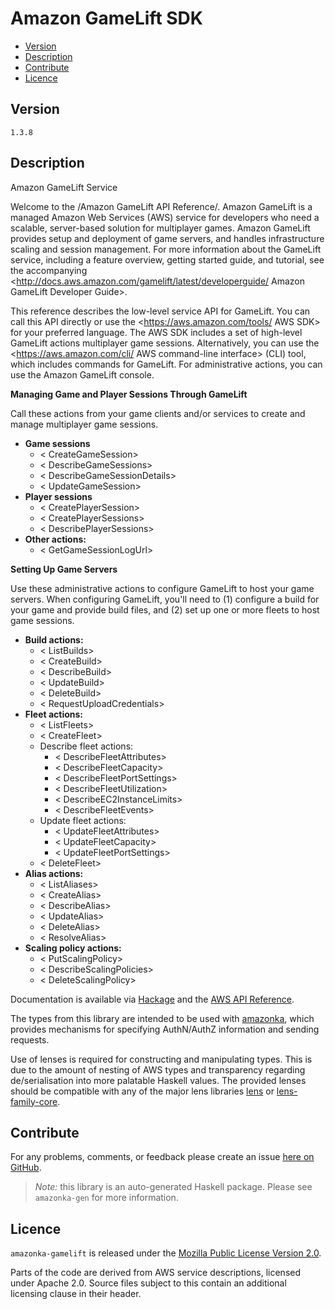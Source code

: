 # Amazon GameLift SDK

* [Version](#version)
* [Description](#description)
* [Contribute](#contribute)
* [Licence](#licence)


## Version

`1.3.8`


## Description

Amazon GameLift Service

Welcome to the /Amazon GameLift API Reference/. Amazon GameLift is a
managed Amazon Web Services (AWS) service for developers who need a
scalable, server-based solution for multiplayer games. Amazon GameLift
provides setup and deployment of game servers, and handles
infrastructure scaling and session management. For more information
about the GameLift service, including a feature overview, getting
started guide, and tutorial, see the accompanying
<http://docs.aws.amazon.com/gamelift/latest/developerguide/ Amazon GameLift Developer Guide>.

This reference describes the low-level service API for GameLift. You can
call this API directly or use the
<https://aws.amazon.com/tools/ AWS SDK> for your preferred language. The
AWS SDK includes a set of high-level GameLift actions multiplayer game
sessions. Alternatively, you can use the
<https://aws.amazon.com/cli/ AWS command-line interface> (CLI) tool,
which includes commands for GameLift. For administrative actions, you
can use the Amazon GameLift console.

__Managing Game and Player Sessions Through GameLift__

Call these actions from your game clients and\/or services to create and
manage multiplayer game sessions.

-   __Game sessions__
    -   < CreateGameSession>
    -   < DescribeGameSessions>
    -   < DescribeGameSessionDetails>
    -   < UpdateGameSession>
-   __Player sessions__
    -   < CreatePlayerSession>
    -   < CreatePlayerSessions>
    -   < DescribePlayerSessions>
-   __Other actions:__
    -   < GetGameSessionLogUrl>

__Setting Up Game Servers__

Use these administrative actions to configure GameLift to host your game
servers. When configuring GameLift, you\'ll need to (1) configure a
build for your game and provide build files, and (2) set up one or more
fleets to host game sessions.

-   __Build actions:__
    -   < ListBuilds>
    -   < CreateBuild>
    -   < DescribeBuild>
    -   < UpdateBuild>
    -   < DeleteBuild>
    -   < RequestUploadCredentials>
-   __Fleet actions:__
    -   < ListFleets>
    -   < CreateFleet>
    -   Describe fleet actions:
        -   < DescribeFleetAttributes>
        -   < DescribeFleetCapacity>
        -   < DescribeFleetPortSettings>
        -   < DescribeFleetUtilization>
        -   < DescribeEC2InstanceLimits>
        -   < DescribeFleetEvents>
    -   Update fleet actions:
        -   < UpdateFleetAttributes>
        -   < UpdateFleetCapacity>
        -   < UpdateFleetPortSettings>
    -   < DeleteFleet>
-   __Alias actions:__
    -   < ListAliases>
    -   < CreateAlias>
    -   < DescribeAlias>
    -   < UpdateAlias>
    -   < DeleteAlias>
    -   < ResolveAlias>
-   __Scaling policy actions:__
    -   < PutScalingPolicy>
    -   < DescribeScalingPolicies>
    -   < DeleteScalingPolicy>

Documentation is available via [Hackage](http://hackage.haskell.org/package/amazonka-gamelift)
and the [AWS API Reference](https://aws.amazon.com/documentation/).

The types from this library are intended to be used with [amazonka](http://hackage.haskell.org/package/amazonka),
which provides mechanisms for specifying AuthN/AuthZ information and sending requests.

Use of lenses is required for constructing and manipulating types.
This is due to the amount of nesting of AWS types and transparency regarding
de/serialisation into more palatable Haskell values.
The provided lenses should be compatible with any of the major lens libraries
[lens](http://hackage.haskell.org/package/lens) or [lens-family-core](http://hackage.haskell.org/package/lens-family-core).

## Contribute

For any problems, comments, or feedback please create an issue [here on GitHub](https://github.com/brendanhay/amazonka/issues).

> _Note:_ this library is an auto-generated Haskell package. Please see `amazonka-gen` for more information.


## Licence

`amazonka-gamelift` is released under the [Mozilla Public License Version 2.0](http://www.mozilla.org/MPL/).

Parts of the code are derived from AWS service descriptions, licensed under Apache 2.0.
Source files subject to this contain an additional licensing clause in their header.
